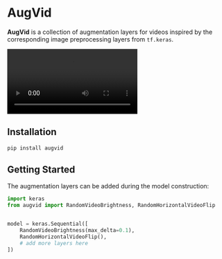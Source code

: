 # AugVid

**AugVid** is a collection of augmentation layers for videos inspired by the corresponding image preprocessing layers from `tf.keras`. 

<video loop src="https://github.com/user-attachments/assets/703b7934-4f37-4be3-8976-f38d41262bac"> video </video>

## Installation

```bash
pip install augvid
```

## Getting Started

The augmentation layers can be added during the model construction:

```python
import keras
from augvid import RandomVideoBrightness, RandomHorizontalVideoFlip


model = keras.Sequential([
    RandomVideoBrightness(max_delta=0.1),
    RandomHorizontalVideoFlip(),
    # add more layers here
])
```

